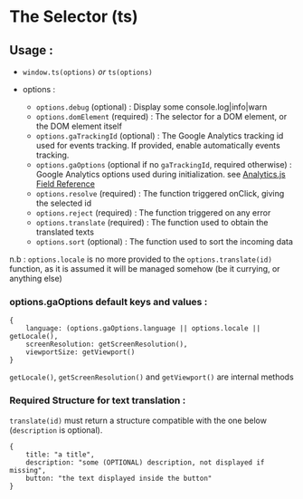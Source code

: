 # The Selector (ts)

## Usage :

- ``window.ts(options)`` *or* ``ts(options)``

- options : 
    - ``options.debug`` (optional) : Display some console.log|info|warn
    - ``options.domElement`` (required) : The selector for a DOM element, or the DOM element itself
    - ``options.gaTrackingId`` (optional) : The Google Analytics tracking id used for events tracking. If provided, enable automatically events tracking.
    - ``options.gaOptions`` (optional if no `gaTrackingId`, required otherwise) : Google Analytics options used during initialization. see [Analytics.js Field Reference](https://developers.google.com/analytics/devguides/collection/analyticsjs/field-reference)
    - ``options.resolve`` (required) : The function triggered onClick, giving the selected id
    - ``options.reject`` (required) : The function triggered on any error
    - ``options.translate`` (required) : The function used to obtain the translated texts
    - ``options.sort`` (optional) : The function used to sort the incoming data

n.b : ``options.locale`` is no more provided to the ``options.translate(id)`` function, as it is assumed it will be managed somehow (be it currying, or anything else) 

### options.gaOptions default keys and values : 

```
{
    language: (options.gaOptions.language || options.locale || getLocale(),
    screenResolution: getScreenResolution(),
    viewportSize: getViewport()
}
```

``getLocale()``, ``getScreenResolution()`` and ``getViewport()`` are internal methods

### Required Structure for text translation :

``translate(id)`` must return a structure compatible with the one below (``description`` is optional).

```
{
    title: "a title",
    description: "some (OPTIONAL) description, not displayed if missing",
    button: "the text displayed inside the button"
}
```
